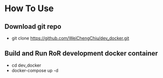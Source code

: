 # How To Use

## Download git repo
- git clone https://github.com/WeiChengChiu/dev_docker.git

## Build and Run RoR development docker container
- cd dev_docker
- docker-compose up -d
